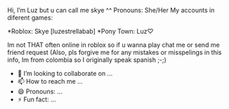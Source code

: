 Hi, I’m Luz but u can call me skye ^^ 
Pronouns: She/Her
My accounts in diferent games:

*Roblox: Skye [luzestrellabab]
*Pony Town: Luz♡

Im not THAT often online in roblox so if u wanna play chat me or send me friend request
(Also, pls forgive me for any mistakes or misspelings in this info, Im from colombia so I originally speak spanish ;-;)
- 💞️ I’m looking to collaborate on ...
- 📫 How to reach me ...
- 😄 Pronouns: ...
- ⚡ Fun fact: ...

<!---
LuzDary4/LuzDary4 is a ✨ special ✨ repository because its `README.md` (this file) appears on your GitHub profile.
You can click the Preview link to take a look at your changes.
--->
